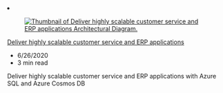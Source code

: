 <!-- This file is automatically generated by build/architectures/build_index.py. Any updates will be lost. -->

<!-- markdownlint-disable MD033 -->

<li class="grid-item item-column" data-categories="Databases ">
<article class="card">
    <div class="card-header has-margin-bottom-none" aria-hidden="true">
        <figure class="image diagram has-height-175 has-overflow-hidden level">
            <a href="/azure/architecture/solution-ideas/articles/erp-customer-service"><img src="/azure/architecture/browse/thumbs/erp-customer-service.png" class="diagram" alt="Thumbnail of Deliver highly scalable customer service and ERP applications Architectural Diagram." data-linktype="relative-path"></a>
        </figure>
    </div>
    <div class="card-content">
        <a class="card-content-title has-margin-top-none" href="/azure/architecture/solution-ideas/articles/erp-customer-service">
            <p>Deliver highly scalable customer service and ERP applications</p>
        </a>
        <ul class="card-content-metadata">
            <li>6/26/2020</li>
            <li>3 min read</li>
        </ul>
        <p class="card-content-description">Deliver highly scalable customer service and ERP applications with Azure SQL and Azure Cosmos DB</p>
        <div class="bottom-to-top-fade is-hidden-mobile"></div>
    </div>
</article>
</li>

